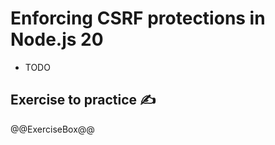 # Enforcing CSRF protections in Node.js 20

* TODO

## Exercise to practice :writing_hand:

  @@ExerciseBox@@
